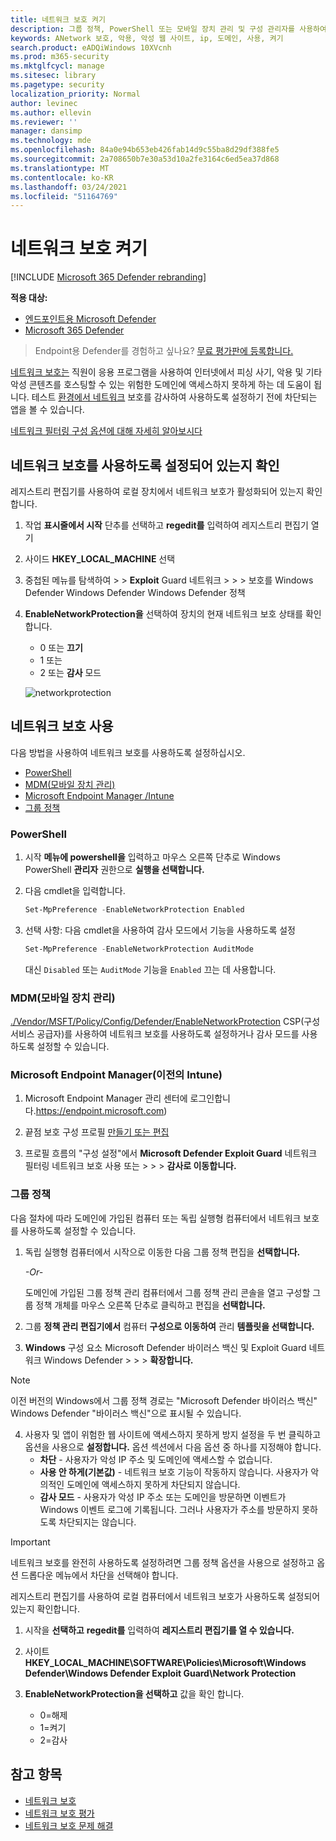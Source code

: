 ```yaml
---
title: 네트워크 보호 켜기
description: 그룹 정책, PowerShell 또는 모바일 장치 관리 및 구성 관리자를 사용하여 네트워크 보호를 사용하도록 설정하세요.
keywords: ANetwork 보호, 악용, 악성 웹 사이트, ip, 도메인, 사용, 켜기
search.product: eADQiWindows 10XVcnh
ms.prod: m365-security
ms.mktglfcycl: manage
ms.sitesec: library
ms.pagetype: security
localization_priority: Normal
author: levinec
ms.author: ellevin
ms.reviewer: ''
manager: dansimp
ms.technology: mde
ms.openlocfilehash: 84a0e94b653eb426fab14d9c55ba8d29df388fe5
ms.sourcegitcommit: 2a708650b7e30a53d10a2fe3164c6ed5ea37d868
ms.translationtype: MT
ms.contentlocale: ko-KR
ms.lasthandoff: 03/24/2021
ms.locfileid: "51164769"
---
```

# <a name="turn-on-network-protection"></a>네트워크 보호 켜기

[!INCLUDE [Microsoft 365 Defender rebranding](../../includes/microsoft-defender.md)]

**적용 대상:**
- [엔드포인트용 Microsoft Defender](https://go.microsoft.com/fwlink/p/?linkid=2154037)
- [Microsoft 365 Defender](https://go.microsoft.com/fwlink/?linkid=2118804)

>Endpoint용 Defender를 경험하고 싶나요? [무료 평가판에 등록합니다.](https://www.microsoft.com/microsoft-365/windows/microsoft-defender-atp?ocid=docs-wdatp-assignaccess-abovefoldlink)

[네트워크 보호는](network-protection.md) 직원이 응용 프로그램을 사용하여 인터넷에서 피싱 사기, 악용 및 기타 악성 콘텐츠를 호스팅할 수 있는 위험한 도메인에 액세스하지 못하게 하는 데 도움이 됩니다. 테스트 [환경에서 네트워크](evaluate-network-protection.md) 보호를 감사하여 사용하도록 설정하기 전에 차단되는 앱을 볼 수 있습니다.

[네트워크 필터링 구성 옵션에 대해 자세히 알아보시다](https://docs.microsoft.com/mem/intune/protect/endpoint-protection-windows-10#network-filtering)

## <a name="check-if-network-protection-is-enabled"></a>네트워크 보호를 사용하도록 설정되어 있는지 확인

레지스트리 편집기를 사용하여 로컬 장치에서 네트워크 보호가 활성화되어 있는지 확인합니다.

1. 작업 **표시줄에서 시작** 단추를 선택하고 **regedit를** 입력하여 레지스트리 편집기 열기
1. 사이드 **HKEY_LOCAL_MACHINE** 선택
1. 중첩된 메뉴를 탐색하여   >    >  **Exploit** Guard 네트워크  >    >    >   보호를 Windows Defender Windows Defender Windows Defender 정책
1. **EnableNetworkProtection을** 선택하여 장치의 현재 네트워크 보호 상태를 확인합니다.

    * 0 또는 **끄기**
    * 1 또는 
    * 2 또는 **감사** 모드
    
    ![networkprotection](https://user-images.githubusercontent.com/3296790/95341270-b738b280-08d3-11eb-84a0-16abb140c9fd.PNG)

## <a name="enable-network-protection"></a>네트워크 보호 사용

다음 방법을 사용하여 네트워크 보호를 사용하도록 설정하십시오.

* [PowerShell](#powershell)
* [MDM(모바일 장치 관리)](#mobile-device-management-mdm)
* [Microsoft Endpoint Manager /Intune](#microsoft-endpoint-manager-formerly-intune)
* [그룹 정책](#group-policy)

### <a name="powershell"></a>PowerShell

1. 시작 **메뉴에 powershell을** 입력하고 마우스 오른쪽 단추로 Windows PowerShell **관리자** 권한으로 **실행을 선택합니다.**
2. 다음 cmdlet을 입력합니다.

    ```PowerShell
    Set-MpPreference -EnableNetworkProtection Enabled
    ```

3. 선택 사항: 다음 cmdlet을 사용하여 감사 모드에서 기능을 사용하도록 설정

    ```PowerShell
    Set-MpPreference -EnableNetworkProtection AuditMode
    ```

    대신 `Disabled` 또는 `AuditMode` 기능을 `Enabled` 끄는 데 사용합니다.

### <a name="mobile-device-management-mdm"></a>MDM(모바일 장치 관리)

[./Vendor/MSFT/Policy/Config/Defender/EnableNetworkProtection](https://docs.microsoft.com/windows/client-management/mdm/policy-csp-defender#defender-enablenetworkprotection) CSP(구성 서비스 공급자)를 사용하여 네트워크 보호를 사용하도록 설정하거나 감사 모드를 사용하도록 설정할 수 있습니다.

### <a name="microsoft-endpoint-manager-formerly-intune"></a>Microsoft Endpoint Manager(이전의 Intune)

1. Microsoft Endpoint Manager 관리 센터에 로그인합니다.https://endpoint.microsoft.com)

2. 끝점 보호 구성 프로필 [만들기 또는 편집](https://docs.microsoft.com/mem/intune/protect/endpoint-protection-configure)

3. 프로필 흐름의 "구성 설정"에서 **Microsoft Defender Exploit Guard** 네트워크 필터링 네트워크 보호 사용 또는  >    >    >   **감사로 이동합니다.**

### <a name="group-policy"></a>그룹 정책

다음 절차에 따라 도메인에 가입된 컴퓨터 또는 독립 실행형 컴퓨터에서 네트워크 보호를 사용하도록 설정할 수 있습니다.

1. 독립 실행형 컴퓨터에서 시작으로  이동한 다음 그룹 정책 편집을 **선택합니다.**

    *-Or-*

    도메인에 가입된 그룹 정책 관리 컴퓨터에서 [](https://technet.microsoft.com/library/cc731212.aspx)그룹 정책 관리 콘솔을 열고 구성할 그룹 정책 개체를 마우스 오른쪽 단추로 클릭하고 편집을 **선택합니다.**

2. 그룹 **정책 관리 편집기에서** 컴퓨터 **구성으로 이동하여** 관리 **템플릿을 선택합니다.**

3. **Windows** 구성 요소 Microsoft Defender 바이러스 백신 및 Exploit Guard 네트워크 Windows Defender  >    >    >  **확장합니다.**

> [!NOTE]
> 이전 버전의 Windows에서 그룹 정책 경로는 "Microsoft Defender 바이러스 백신" Windows Defender "바이러스 백신"으로 표시될 수 있습니다.

4. 사용자 및  앱이 위험한 웹 사이트에 액세스하지 못하게 방지 설정을 두 번 클릭하고 옵션을 사용으로 **설정합니다.** 옵션 섹션에서 다음 옵션 중 하나를 지정해야 합니다.
    * **차단** - 사용자가 악성 IP 주소 및 도메인에 액세스할 수 없습니다.
    * **사용 안 하게(기본값)** - 네트워크 보호 기능이 작동하지 않습니다. 사용자가 악의적인 도메인에 액세스하지 못하게 차단되지 않습니다.
    * **감사 모드** - 사용자가 악성 IP 주소 또는 도메인을 방문하면 이벤트가 Windows 이벤트 로그에 기록됩니다. 그러나 사용자가 주소를 방문하지 못하도록 차단되지는 않습니다.

> [!IMPORTANT]
> 네트워크 보호를 완전히 사용하도록 설정하려면 그룹  정책 옵션을  사용으로 설정하고 옵션 드롭다운 메뉴에서 차단을 선택해야 합니다.

레지스트리 편집기를 사용하여 로컬 컴퓨터에서 네트워크 보호가 사용하도록 설정되어 있는지 확인합니다.

1. 시작을 **선택하고** **regedit를** 입력하여 **레지스트리 편집기를 열 수 있습니다.**

2. 사이트 **HKEY_LOCAL_MACHINE\SOFTWARE\Policies\Microsoft\Windows Defender\Windows Defender Exploit Guard\Network Protection**

3. **EnableNetworkProtection을 선택하고** 값을 확인 합니다.
   * 0=해제
   * 1=켜기
   * 2=감사

## <a name="see-also"></a>참고 항목

* [네트워크 보호](network-protection.md)
* [네트워크 보호 평가](evaluate-network-protection.md)
* [네트워크 보호 문제 해결](troubleshoot-np.md)
